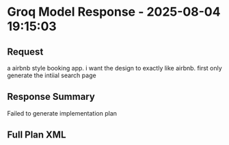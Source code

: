 # Groq Model Response - 2025-08-04 19:15:03

## Request
a airbnb style booking app. i want the design to exactly like airbnb. first only generate the intiial search page

## Response Summary
Failed to generate implementation plan

## Full Plan XML

